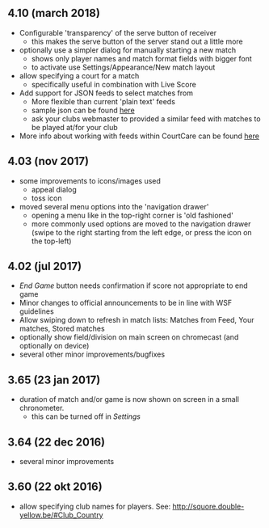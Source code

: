 ## 4.10 (march 2018)

- Configurable 'transparency' of the serve button of receiver
    - this makes the serve button of the server stand out a little more
- optionally use a simpler dialog for manually starting a new match
    - shows only player names and match format fields with bigger font
    - to activate use Settings/Appearance/New match layout
- allow specifying a court for a match
    - specifically useful in combination with Live Score
- Add support for JSON feeds to select matches from
    - More flexible than current 'plain text' feeds
    - sample json can be found [here](http://squore.double-yellow.be/demo/demo.matches.json)
    - ask your clubs webmaster to provided a similar feed with matches to be played at/for your club
- More info about working with feeds within CourtCare can be found [here](http://squore.double-yellow.be/#Feeds) 

## 4.03 (nov 2017)

- some improvements to icons/images used
    - appeal dialog
    - toss icon
- moved several menu options into the 'navigation drawer'
    - opening a menu like in the top-right corner is 'old fashioned'
    - more commonly used options are moved to the navigation drawer (swipe to the right starting from the left edge, or press the icon on the top-left)    

## 4.02 (jul 2017)

- _End Game_ button needs confirmation if score not appropriate to end game
- Minor changes to official announcements to be in line with WSF guidelines
- Allow swiping down to refresh in match lists: Matches from Feed, Your matches, Stored matches
- optionally show field/division on main screen on chromecast (and optionally on device)
- several other minor improvements/bugfixes

## 3.65 (23 jan 2017)

- duration of match and/or game is now shown on screen in a small chronometer. 
    - this can be turned off in _Settings_

## 3.64 (22 dec 2016)

- several minor improvements

## 3.60 (22 okt 2016)

- allow specifying club names for players. See:
    <http://squore.double-yellow.be/#Club_Country>

